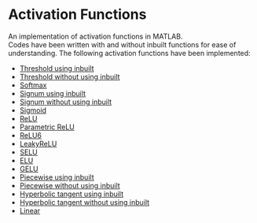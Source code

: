 # Activation Functions

An implementation of activation functions in MATLAB. <br/>
Codes have been written with and without inbuilt functions for ease of understanding.
The following activation functions have been implemented:
- [Threshold using inbuilt](https://github.com/Yukti-09/Artificial-Neural-Networks/blob/master/Activation%20Functions/Threshold(using%20inbuilt).m)
- [Threshold without using inbuilt](https://github.com/Yukti-09/Artificial-Neural-Networks/blob/master/Activation%20Functions/Threshold(without%20inbuilt).m)
- [Softmax](https://github.com/Yukti-09/Artificial-Neural-Networks/blob/master/Activation%20Functions/Softmax.m)
- [Signum using inbuilt](https://github.com/Yukti-09/Artificial-Neural-Networks/blob/master/Activation%20Functions/Signum(using%20inbuilt).m)
- [Signum without using inbuilt](https://github.com/Yukti-09/Artificial-Neural-Networks/blob/master/Activation%20Functions/Signum(without%20inbuilt).m)
- [Sigmoid](https://github.com/Yukti-09/Artificial-Neural-Networks/blob/master/Activation%20Functions/Sigmoid(without%20inbuilt).m)
- [ReLU](https://github.com/Yukti-09/Artificial-Neural-Networks/blob/master/Activation%20Functions/ReLU.m)
- [Parametric ReLU](https://github.com/Yukti-09/Artificial-Neural-Networks/blob/master/Activation%20Functions/Parametric_ReLU.m)
- [ReLU6](https://github.com/Yukti-09/Artificial-Neural-Networks/blob/master/Activation%20Functions/ReLU6.m)
- [LeakyReLU](https://github.com/Yukti-09/Artificial-Neural-Networks/blob/master/Activation%20Functions/LeakyReLU.m)
- [SELU](https://github.com/Yukti-09/Artificial-Neural-Networks/blob/master/Activation%20Functions/SELU.m)
- [ELU](https://github.com/Yukti-09/Artificial-Neural-Networks/blob/master/Activation%20Functions/ELU.m)
- [GELU](https://github.com/Yukti-09/Artificial-Neural-Networks/blob/master/Activation%20Functions/GELU.m)
- [Piecewise using inbuilt](https://github.com/Yukti-09/Artificial-Neural-Networks/blob/master/Activation%20Functions/Piecewise(using%20inbuilt).m)
- [Piecewise without using inbuilt](https://github.com/Yukti-09/Artificial-Neural-Networks/blob/master/Activation%20Functions/Piecewise(without%20inbuilt).m)
- [Hyperbolic tangent using inbuilt](https://github.com/Yukti-09/Artificial-Neural-Networks/blob/master/Activation%20Functions/Hyperbolic_tangent(using%20inbuilt).m)
- [Hyperbolic tangent without using inbuilt](https://github.com/Yukti-09/Artificial-Neural-Networks/blob/master/Activation%20Functions/Hyperbolic_tangent(without%20inbuilt).m)
- [Linear](https://github.com/Yukti-09/Artificial-Neural-Networks/blob/master/Activation%20Functions/Linear(without%20inbuilt).m)
